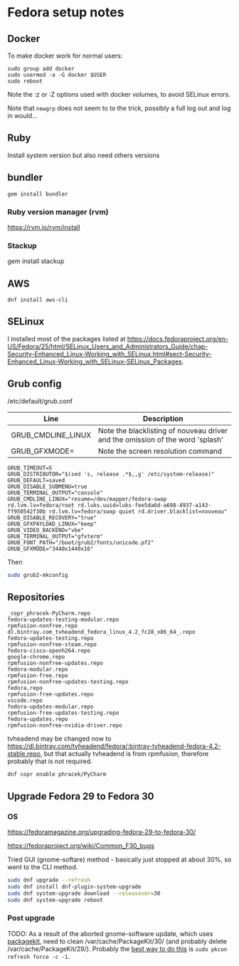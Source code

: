 # Fedora setup notes

## Docker

To make docker work for normal users:

```
sudo group add docker
sudo usermod -a -G docker $USER
sudo reboot
```

Note the :z or :Z options used with docker volumes, to avoid SELinux errors.

Note that `newgrp` does not seem to to the trick, possibly a full log out and log in would...

## Ruby

Install system version but also need others versions

## bundler
```
gem install bundler
```
### Ruby version manager (rvm)

https://rvm.io/rvm/install

### Stackup

gem install stackup

## AWS

```
dnf install aws-cli
```

## SELinux

I installed most of the packages listed at https://docs.fedoraproject.org/en-US/Fedora/25/html/SELinux_Users_and_Administrators_Guide/chap-Security-Enhanced_Linux-Working_with_SELinux.html#sect-Security-Enhanced_Linux-Working_with_SELinux-SELinux_Packages.


## Grub config

/etc/default/grub.conf

| Line | Description |
|--------------------|-------------------------------------------------------------------------------|
| GRUB_CMDLINE_LINUX | Note the blacklisting of nouveau driver and the omission of the word 'splash' |
| GRUB_GFXMODE= | Note the screen resolution command |

```text
GRUB_TIMEOUT=5
GRUB_DISTRIBUTOR="$(sed 's, release .*$,,g' /etc/system-release)"
GRUB_DEFAULT=saved
GRUB_DISABLE_SUBMENU=true
GRUB_TERMINAL_OUTPUT="console"
GRUB_CMDLINE_LINUX="resume=/dev/mapper/fedora-swap rd.lvm.lv=fedora/root rd.luks.uuid=luks-fee5da6d-a698-4937-a143-ff950542f30b rd.lvm.lv=fedora/swap quiet rd.driver.blacklist=nouveau"
GRUB_DISABLE_RECOVERY="true"
GRUB_GFXPAYLOAD_LINUX="keep"
GRUB_VIDEO_BACKEND="vbe"
GRUB_TERMINAL_OUTPUT="gfxterm"
GRUB_FONT_PATH="/boot/grub2/fonts/unicode.pf2"
GRUB_GFXMODE="3440x1440x16"
```
Then

```bash
sudo grub2-mkconfig
```

## Repositories

```text
_copr_phracek-PyCharm.repo
fedora-updates-testing-modular.repo
rpmfusion-nonfree.repo
dl.bintray.com_tvheadend_fedora_linux_4.2_fc28_x86_64_.repo
fedora-updates-testing.repo
rpmfusion-nonfree-steam.repo
fedora-cisco-openh264.repo 
google-chrome.repo
rpmfusion-nonfree-updates.repo
fedora-modular.repo
rpmfusion-free.repo
rpmfusion-nonfree-updates-testing.repo
fedora.repo
rpmfusion-free-updates.repo
vscode.repo
fedora-updates-modular.repo
rpmfusion-free-updates-testing.repo
fedora-updates.repo
rpmfusion-nonfree-nvidia-driver.repo
```

tvheadend may be changed now to https://dl.bintray.com/tvheadend/fedora/:bintray-tvheadend-fedora-4.2-stable.repo, but that actually tvheadend is from rpmfusion, therefore probably that is not required.

```
dnf copr enable phracek/PyCharm
```

## Upgrade Fedora 29 to Fedora 30

### OS

https://fedoramagazine.org/upgrading-fedora-29-to-fedora-30/

https://fedoraproject.org/wiki/Common_F30_bugs

Tried GUI (gnome-softare) method - basically just stopped at about 30%, so went to the CLI method. 

```bash
sudo dnf upgrade --refresh
sudo dnf install dnf-plugin-system-upgrade
sudo dnf system-upgrade download --releasever=30
sudo dnf system-upgrade reboot
```

### Post upgrade

TODO: As a result of the aborted gnome-software update, which uses [packagekit](https://www.freedesktop.org/software/PackageKit/), need to clean /var/cache/PackageKit/30/ (and probably delete /var/cache/PackageKit/29/). Probably the [best way to do this](https://unix.stackexchange.com/questions/265755/fedora-23-can-i-safely-delete-files-in-var-cache-packagekit-metadata-updates) is ``sudo pkcon refresh force -c -1``.
